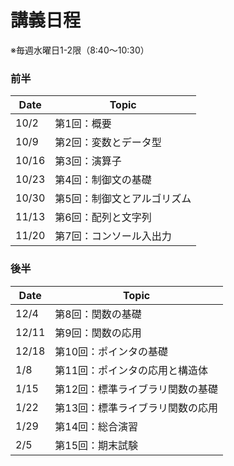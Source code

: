 # 講義日程

※毎週水曜日1-2限（8:40～10:30）

### 前半

| Date  | Topic                       |
| ----- | --------------------------- |
| 10/2  | 第1回：概要                 |
| 10/9  | 第2回：変数とデータ型       |
| 10/16 | 第3回：演算子               |
| 10/23 | 第4回：制御文の基礎         |
| 10/30 | 第5回：制御文とアルゴリズム |
| 11/13 | 第6回：配列と文字列         |
| 11/20 | 第7回：コンソール入出力     |

### 後半

| Date  | Topic                            |
| ----- | -------------------------------- |
| 12/4  | 第8回：関数の基礎                |
| 12/11 | 第9回：関数の応用                |
| 12/18 | 第10回：ポインタの基礎           |
| 1/8   | 第11回：ポインタの応用と構造体   |
| 1/15  | 第12回：標準ライブラリ関数の基礎 |
| 1/22  | 第13回：標準ライブラリ関数の応用 |
| 1/29  | 第14回：総合演習                 |
| 2/5   | 第15回：期末試験                 |